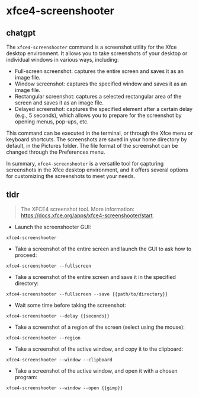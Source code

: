 # xfce4-screenshooter 
## chatgpt 
The `xfce4-screenshooter` command is a screenshot utility for the Xfce desktop environment. It allows you to take screenshots of your desktop or individual windows in various ways, including:

- Full-screen screenshot: captures the entire screen and saves it as an image file.
- Window screenshot: captures the specified window and saves it as an image file.
- Rectangular screenshot: captures a selected rectangular area of the screen and saves it as an image file.
- Delayed screenshot: captures the specified element after a certain delay (e.g., 5 seconds), which allows you to prepare for the screenshot by opening menus, pop-ups, etc.

This command can be executed in the terminal, or through the Xfce menu or keyboard shortcuts. The screenshots are saved in your home directory by default, in the Pictures folder. The file format of the screenshot can be changed through the Preferences menu.

In summary, `xfce4-screenshooter` is a versatile tool for capturing screenshots in the Xfce desktop environment, and it offers several options for customizing the screenshots to meet your needs. 

## tldr 
 
> The XFCE4 screenshot tool.
> More information: <https://docs.xfce.org/apps/xfce4-screenshooter/start>.

- Launch the screenshooter GUI:

`xfce4-screenshooter`

- Take a screenshot of the entire screen and launch the GUI to ask how to proceed:

`xfce4-screenshooter --fullscreen`

- Take a screenshot of the entire screen and save it in the specified directory:

`xfce4-screenshooter --fullscreen --save {{path/to/directory}}`

- Wait some time before taking the screenshot:

`xfce4-screenshooter --delay {{seconds}}`

- Take a screenshot of a region of the screen (select using the mouse):

`xfce4-screenshooter --region`

- Take a screenshot of the active window, and copy it to the clipboard:

`xfce4-screenshooter --window --clipboard`

- Take a screenshot of the active window, and open it with a chosen program:

`xfce4-screenshooter --window --open {{gimp}}`
